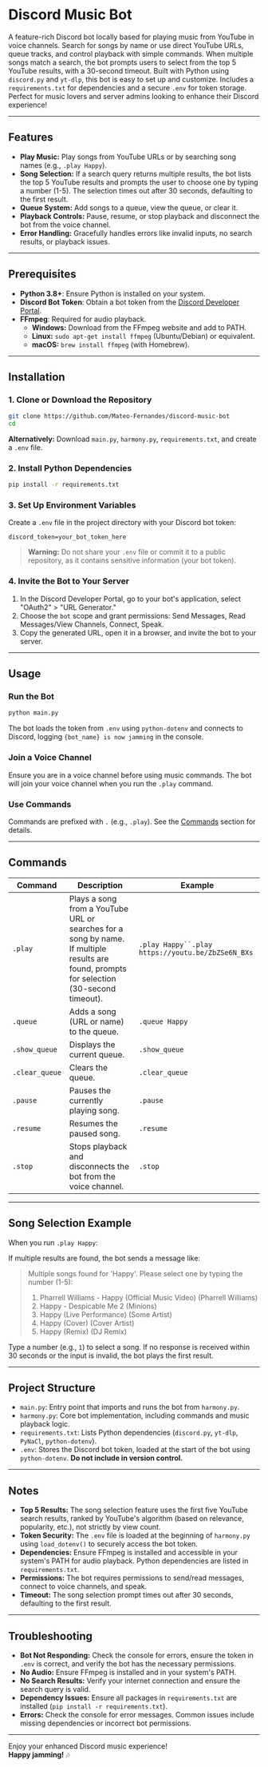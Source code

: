 

# Discord Music Bot

A feature-rich Discord bot locally based for playing music from YouTube in voice channels. Search for songs by name or use direct YouTube URLs, queue tracks, and control playback with simple commands. When multiple songs match a search, the bot prompts users to select from the top 5 YouTube results, with a 30-second timeout. Built with Python using `discord.py` and `yt-dlp`, this bot is easy to set up and customize. Includes a `requirements.txt` for dependencies and a secure `.env` for token storage. Perfect for music lovers and server admins looking to enhance their Discord experience! 

---

## Features

- **Play Music:** Play songs from YouTube URLs or by searching song names (e.g., `.play Happy`).
- **Song Selection:** If a search query returns multiple results, the bot lists the top 5 YouTube results and prompts the user to choose one by typing a number (1-5). The selection times out after 30 seconds, defaulting to the first result.
- **Queue System:** Add songs to a queue, view the queue, or clear it.
- **Playback Controls:** Pause, resume, or stop playback and disconnect the bot from the voice channel.
- **Error Handling:** Gracefully handles errors like invalid inputs, no search results, or playback issues.

---

## Prerequisites

- **Python 3.8+**: Ensure Python is installed on your system.
- **Discord Bot Token**: Obtain a bot token from the [Discord Developer Portal](https://discord.com/developers/applications).
- **FFmpeg**: Required for audio playback.
  - **Windows:** Download from the FFmpeg website and add to PATH.
  - **Linux:** `sudo apt-get install ffmpeg` (Ubuntu/Debian) or equivalent.
  - **macOS:** `brew install ffmpeg` (with Homebrew).

---

## Installation

### 1. Clone or Download the Repository

```bash
git clone https://github.com/Mateo-Fernandes/discord-music-bot
cd 
```

**Alternatively:** Download `main.py`, `harmony.py`, `requirements.txt`, and create a `.env` file.

### 2. Install Python Dependencies

```bash
pip install -r requirements.txt
```

### 3. Set Up Environment Variables

Create a `.env` file in the project directory with your Discord bot token:

```
discord_token=your_bot_token_here
```

> **Warning:** Do not share your `.env` file or commit it to a public repository, as it contains sensitive information (your bot token).

### 4. Invite the Bot to Your Server

1. In the Discord Developer Portal, go to your bot's application, select "OAuth2" > "URL Generator."
2. Choose the `bot` scope and grant permissions: Send Messages, Read Messages/View Channels, Connect, Speak.
3. Copy the generated URL, open it in a browser, and invite the bot to your server.

---

## Usage

### Run the Bot

```bash
python main.py
```

The bot loads the token from `.env` using `python-dotenv` and connects to Discord, logging `{bot_name} is now jamming` in the console.

### Join a Voice Channel

Ensure you are in a voice channel before using music commands. The bot will join your voice channel when you run the `.play` command.

### Use Commands

Commands are prefixed with `.` (e.g., `.play`). See the [Commands](#commands) section for details.

---

## Commands

| Command           | Description                                                                                          | Example                                         |
|-------------------|------------------------------------------------------------------------------------------------------|-------------------------------------------------|
| `.play `    | Plays a song from a YouTube URL or searches for a song by name. If multiple results are found, prompts for selection (30-second timeout). | `.play Happy``.play https://youtu.be/ZbZSe6N_BXs` |
| `.queue `   | Adds a song (URL or name) to the queue.                                                              | `.queue Happy`                                  |
| `.show_queue`     | Displays the current queue.                                                                          | `.show_queue`                                   |
| `.clear_queue`    | Clears the queue.                                                                                    | `.clear_queue`                                  |
| `.pause`          | Pauses the currently playing song.                                                                   | `.pause`                                        |
| `.resume`         | Resumes the paused song.                                                                             | `.resume`                                       |
| `.stop`           | Stops playback and disconnects the bot from the voice channel.                                       | `.stop`                                         |

---

## Song Selection Example

When you run `.play Happy`:

If multiple results are found, the bot sends a message like:

> Multiple songs found for 'Happy'. Please select one by typing the number (1-5):  
> 1. Pharrell Williams - Happy (Official Music Video) (Pharrell Williams)  
> 2. Happy - Despicable Me 2 (Minions)  
> 3. Happy (Live Performance) (Some Artist)  
> 4. Happy (Cover) (Cover Artist)  
> 5. Happy (Remix) (DJ Remix)

Type a number (e.g., `1`) to select a song. If no response is received within 30 seconds or the input is invalid, the bot plays the first result.

---

## Project Structure

- `main.py`: Entry point that imports and runs the bot from `harmony.py`.
- `harmony.py`: Core bot implementation, including commands and music playback logic.
- `requirements.txt`: Lists Python dependencies (`discord.py`, `yt-dlp`, `PyNaCl`, `python-dotenv`).
- `.env`: Stores the Discord bot token, loaded at the start of the bot using `python-dotenv`. **Do not include in version control.**

---

## Notes

- **Top 5 Results:** The song selection feature uses the first five YouTube search results, ranked by YouTube's algorithm (based on relevance, popularity, etc.), not strictly by view count.
- **Token Security:** The `.env` file is loaded at the beginning of `harmony.py` using `load_dotenv()` to securely access the bot token.
- **Dependencies:** Ensure FFmpeg is installed and accessible in your system's PATH for audio playback. Python dependencies are listed in `requirements.txt`.
- **Permissions:** The bot requires permissions to send/read messages, connect to voice channels, and speak.
- **Timeout:** The song selection prompt times out after 30 seconds, defaulting to the first result.

---

## Troubleshooting

- **Bot Not Responding:** Check the console for errors, ensure the token in `.env` is correct, and verify the bot has the necessary permissions.
- **No Audio:** Ensure FFmpeg is installed and in your system's PATH.
- **No Search Results:** Verify your internet connection and ensure the search query is valid.
- **Dependency Issues:** Ensure all packages in `requirements.txt` are installed (`pip install -r requirements.txt`).
- **Errors:** Check the console for error messages. Common issues include missing dependencies or incorrect bot permissions.

---

Enjoy your enhanced Discord music experience!  
**Happy jamming!** 🎶


